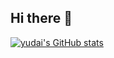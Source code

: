 ## Hi there 👋
[![yudai's GitHub stats](https://github-readme-stats-orcin-zeta-33.vercel.app/api?username=yudai89&theme=vue-dark&show_icons=true)](https://github.com/yudai89/github-readme-stats)
